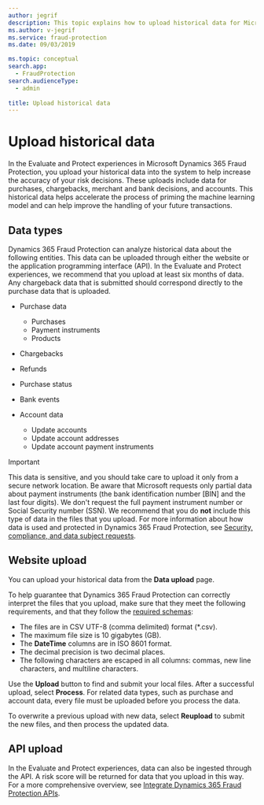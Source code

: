```yaml
---
author: jegrif
description: This topic explains how to upload historical data for Microsoft Dynamics 365 Fraud Protection.
ms.author: v-jegrif
ms.service: fraud-protection
ms.date: 09/03/2019

ms.topic: conceptual
search.app: 
  - FraudProtection
search.audienceType:
  - admin
  
title: Upload historical data
---
```


# Upload historical data

In the Evaluate and Protect experiences in Microsoft Dynamics 365 Fraud Protection, you upload your historical data into the system to help increase the accuracy of your risk decisions. These uploads include data for purchases, chargebacks, merchant and bank decisions, and accounts. This historical data helps accelerate the process of priming the machine learning model and can help improve the handling of your future transactions.

## Data types

Dynamics 365 Fraud Protection can analyze historical data about the following entities. This data can be uploaded through either the website or the application programming interface (API). In the Evaluate and Protect experiences, we recommend that you upload at least six months of data. Any chargeback data that is submitted should correspond directly to the purchase data that is uploaded.

- Purchase data

    - Purchases
    - Payment instruments
    - Products

- Chargebacks
- Refunds
- Purchase status
- Bank events
- Account data

    - Update accounts
    - Update account addresses
    - Update account payment instruments

> [!IMPORTANT]
> This data is sensitive, and you should take care to upload it only from a secure network location. Be aware that Microsoft requests only partial data about payment instruments (the bank identification number \[BIN\] and the last four digits). We don't request the full payment instrument number or Social Security number (SSN). We recommend that you do **not** include this type of data in the files that you upload. For more information about how data is used and protected in Dynamics 365 Fraud Protection, see [Security, compliance, and data subject requests](security-compliance.md).

## Website upload

You can upload your historical data from the **Data upload** page.

To help guarantee that Dynamics 365 Fraud Protection can correctly interpret the files that you upload, make sure that they meet the following requirements, and that they follow the [required schemas](schema.md):

- The files are in CSV UTF-8 (comma delimited) format (\*.csv).
- The maximum file size is 10 gigabytes (GB).
- The **DateTime** columns are in ISO 8601 format.
- The decimal precision is two decimal places.
- The following characters are escaped in all columns: commas, new line characters, and multiline characters.

Use the **Upload** button to find and submit your local files. After a successful upload, select **Process**. For related data types, such as purchase and account data, every file must be uploaded before you process the data.

To overwrite a previous upload with new data, select **Reupload** to submit the new files, and then process the updated data.

## API upload

In the Evaluate and Protect experiences, data can also be ingested through the API. A risk score will be returned for data that you upload in this way. For a more comprehensive overview, see [Integrate Dynamics 365 Fraud Protection APIs](integrate-real-time-api.md).
